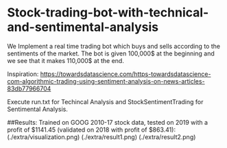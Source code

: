 # Stock-trading-bot-with-technical-and-sentimental-analysis

We Implement a real time trading bot which buys and sells according to the sentiments of the market. The bot is given 100,000$ at the beginning and we see that it makes 110,000$ at the end.

Inspiration: https://towardsdatascience.com/https-towardsdatascience-com-algorithmic-trading-using-sentiment-analysis-on-news-articles-83db77966704

Execute run.txt for Techincal Analysis and StockSentimentTrading for Sentimental Analysis.

##Results:
Trained on GOOG 2010-17 stock data, tested on 2019 with a profit of $1141.45 (validated on 2018 with profit of $863.41): 
(./extra/visualization.png)
(./extra/result1.png)
(./extra/result2.png)
